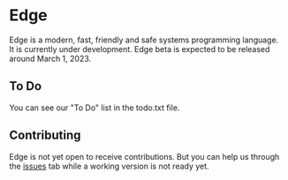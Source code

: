 # Edge

Edge is a modern, fast, friendly and safe systems programming language. <br>
It is currently under development. Edge beta is expected to be released around March 1, 2023.

## To Do

You can see our "To Do" list in the todo.txt file.

## Contributing

Edge is not yet open to receive contributions. But you can help us through the [issues](https://github.com/withedge/edge/issues) tab while a working version is not ready yet.